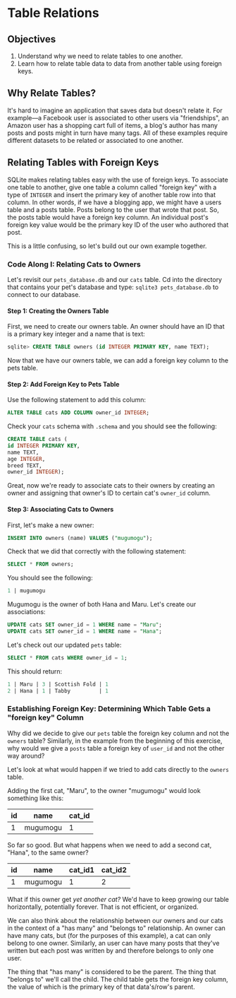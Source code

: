 # Table Relations

## Objectives

1. Understand why we need to relate tables to one another. 
2. Learn how to relate table data to data from another table using foreign keys. 

## Why Relate Tables?

It's hard to imagine an application that saves data but doesn't relate it. For example––a Facebook user is associated to other users via "friendships", an Amazon user has a shopping cart full of items, a blog's author has many posts and posts might in turn have many tags. All of these examples require different datasets to be related or associated to one another. 

## Relating Tables with Foreign Keys

SQLite makes relating tables easy with the use of foreign keys. To associate one table to another, give one table a column called "foreign key" with a type of `INTEGER` and insert the primary key of another table row into that column. In other words, if we have a blogging app, we might have a users table and a posts table. Posts belong to the user that wrote that post. So, the posts table would have a foreign key column. An individual post's foreign key value would be the primary key ID of the user who authored that post. 

This is a little confusing, so let's build out our own example together. 

### Code Along I: Relating Cats to Owners


Let's revisit our `pets_database.db` and our `cats` table. Cd into the directory that contains your pet's database and type: `sqlite3 pets_database.db` to connect to our database. 

#### Step 1: Creating the Owners Table

First, we need to create our owners table. An owner should have an ID that is a primary key integer and a name that is text: 

```sql
sqlite> CREATE TABLE owners (id INTEGER PRIMARY KEY, name TEXT);
```

Now that we have our owners table, we can add a foreign key column to the pets table. 

#### Step 2: Add Foreign Key to Pets Table

Use the following statement to add this column: 

```sql
ALTER TABLE cats ADD COLUMN owner_id INTEGER;
```

Check your `cats` schema with `.schema` and you should see the following: 

```sql
CREATE TABLE cats (
id INTEGER PRIMARY KEY,
name TEXT,
age INTEGER,
breed TEXT,
owner_id INTEGER);
```

Great, now we're ready to associate cats to their owners by creating an owner and assigning that owner's ID to certain cat's `owner_id` column. 

#### Step 3: Associating Cats to Owners

First, let's make a new owner: 

```sql
INSERT INTO owners (name) VALUES ("mugumogu");
```

Check that we did that correctly with the following statement: 

```sql
SELECT * FROM owners;
```

You should see the following: 


```sql
1 | mugumogu
```

Mugumogu is the owner of both Hana and Maru. Let's create our associations: 

```sql
UPDATE cats SET owner_id = 1 WHERE name = "Maru";
UPDATE cats SET owner_id = 1 WHERE name = "Hana";
```

Let's check out our updated `pets` table: 

```sql
SELECT * FROM cats WHERE owner_id = 1;
```

This should return:

```sql
1 | Maru | 3 | Scottish Fold | 1
2 | Hana | 1 | Tabby         | 1
```

### Establishing Foreign Key: Determining Which Table Gets a "foreign key" Column

Why did we decide to give our `pets` table the foreign key column and not the `owners` table? Similarly, in the example from the beginning of this exercise, why would we give a `posts` table a foreign key of `user_id` and not the other way around? 

Let's look at what would happen if we tried to add cats directly to the `owners` table.

Adding the first cat, "Maru", to the owner "mugumogu" would look something like this: 

| id | name | cat_id|
|----|------|-------|
| 1  | mugumogu | 1 |

So far so good. But what happens when we need to add a second cat, "Hana", to the same owner?

| id | name | cat_id1| cat_id2 |
|----|------|-------|----------|
| 1  | mugumogu | 1 | 2        |

What if this owner get *yet another cat?* We'd have to keep growing our table horizontally, potentially forever. That is not efficient, or organized. 

We can also think about the relationship between our owners and our cats in the context of a "has many" and "belongs to" relationship. An owner can have many cats, but (for the purposes of this example), a cat can only belong to one owner. Similarly, an user can have many posts that they've written but each post was written by and therefore belongs to only one user. 

The thing that "has many" is considered to be the parent. The thing that "belongs to" we'll call the child. The child table gets the foreign key column, the value of which is the primary key of that data's/row's parent. 
